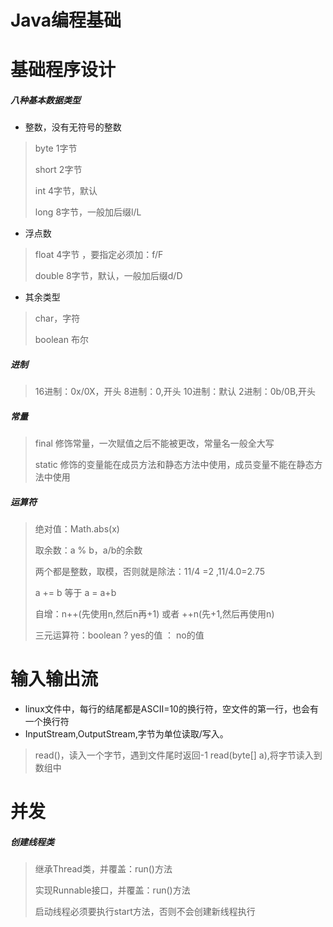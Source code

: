 # Java编程基础
# 基础程序设计
##### 八种基本数据类型
* 整数，没有无符号的整数
> byte 1字节
> 
> short 2字节
> 
> int 4字节，默认
> 
> long 8字节，一般加后缀l/L
* 浮点数
> float 4字节 ，要指定必须加：f/F
> 
> double 8字节，默认，一般加后缀d/D
> 
* 其余类型
> char，字符
> 
> boolean 布尔
##### 进制
> 16进制：0x/0X，开头
> 8进制：0,开头
> 10进制：默认
> 2进制：0b/0B,开头
##### 常量
> final 修饰常量，一次赋值之后不能被更改，常量名一般全大写
> 
> static 修饰的变量能在成员方法和静态方法中使用，成员变量不能在静态方法中使用
##### 运算符
> 
> 绝对值：Math.abs(x)
> 
> 取余数：a % b，a/b的余数
> 
> 两个都是整数，取模，否则就是除法：11/4 =2 ,11/4.0=2.75
> 
> a += b  等于 a = a+b
> 
> 自增：n++(先使用n,然后n再+1) 或者 ++n(先+1,然后再使用n)
> 
> 三元运算符：boolean ? yes的值 ： no的值

# 输入输出流
* linux文件中，每行的结尾都是ASCII=10的换行符，空文件的第一行，也会有一个换行符
* InputStream,OutputStream,字节为单位读取/写入。
> read()，读入一个字节，遇到文件尾时返回-1
> read(byte[] a),将字节读入到数组中
> 



















# 并发
##### 创建线程类
> 继承Thread类，并覆盖：run()方法
> 
> 实现Runnable接口，并覆盖：run()方法
> 
> 启动线程必须要执行start方法，否则不会创建新线程执行
